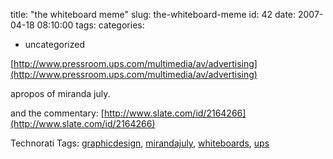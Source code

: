 title: "the whiteboard meme"
slug: the-whiteboard-meme
id: 42
date: 2007-04-18 08:10:00
tags: 
categories: 
- uncategorized

[http://www.pressroom.ups.com/multimedia/av/advertising](http://www.pressroom.ups.com/multimedia/av/advertising)<span style="font-size:12pt;">

</span>apropos of miranda july.

and the commentary:
[http://www.slate.com/id/2164266](http://www.slate.com/id/2164266)

<!-- technorati tags start -->

Technorati Tags: [graphicdesign](http://www.technorati.com/tag/graphicdesign), [mirandajuly](http://www.technorati.com/tag/mirandajuly), [whiteboards](http://www.technorati.com/tag/whiteboards), [ups](http://www.technorati.com/tag/ups)
<!-- technorati tags end -->
